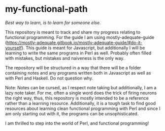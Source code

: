# my-functional-path

*Best way to learn, is to learn for someone else.*

This repository is meant to track and share my progress relating to functional programming. For the guide I am using mostly-adequate-guide (https://mostly-adequate.gitbook.io/mostly-adequate-guide/#do-it-yourself). This guide is meant for Javascript, but additionally I will be learning to write the same programs in Perl as well. Probably often filled with mistakes, but mistakes and naiveness is the only way.

The repository will be structured in a way that there will be a folder containing notes and any programs written both in Javascript as well as with Perl and Haskell. Do not question why.

Note: Notes can be cursed, as I respect note taking but additionally, I am a lazy note taker. For me, often a single word does the trick of firing neurons the right way, thus, this repository is mostly intended to be a reference rather than a learning resource. Additionally, it is a tough task to find good resources about learning clean functional programming with Perl and since I am only starting out with it, the programs can be unsophisticated.

I am thrilled to step into the world of Perl, and functional programming!